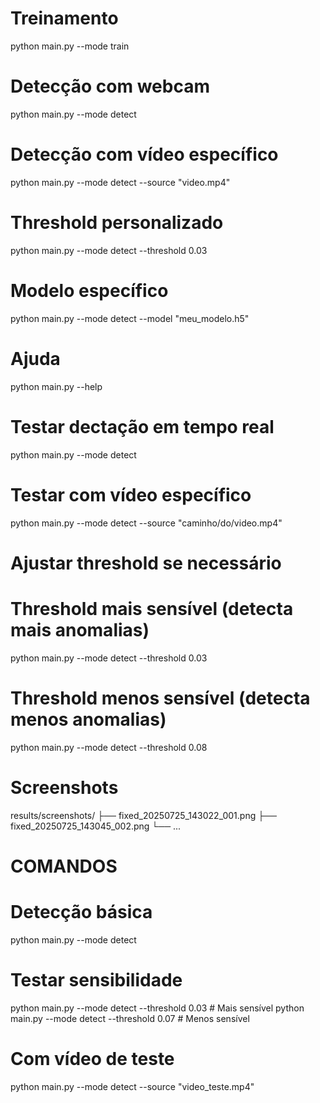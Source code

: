 # Treinamento
python main.py --mode train

# Detecção com webcam
python main.py --mode detect

# Detecção com vídeo específico
python main.py --mode detect --source "video.mp4"

# Threshold personalizado
python main.py --mode detect --threshold 0.03

# Modelo específico
python main.py --mode detect --model "meu_modelo.h5"

# Ajuda
python main.py --help


# Testar dectação em tempo real
python main.py --mode detect

# Testar com vídeo específico
python main.py --mode detect --source "caminho/do/video.mp4"

# Ajustar threshold se necessário

# Threshold mais sensível (detecta mais anomalias)
python main.py --mode detect --threshold 0.03

# Threshold menos sensível (detecta menos anomalias)
python main.py --mode detect --threshold 0.08


# Screenshots
results/screenshots/
├── fixed_20250725_143022_001.png
├── fixed_20250725_143045_002.png
└── ...


# COMANDOS

# Detecção básica
python main.py --mode detect

# Testar sensibilidade
python main.py --mode detect --threshold 0.03  # Mais sensível
python main.py --mode detect --threshold 0.07  # Menos sensível

# Com vídeo de teste
python main.py --mode detect --source "video_teste.mp4"